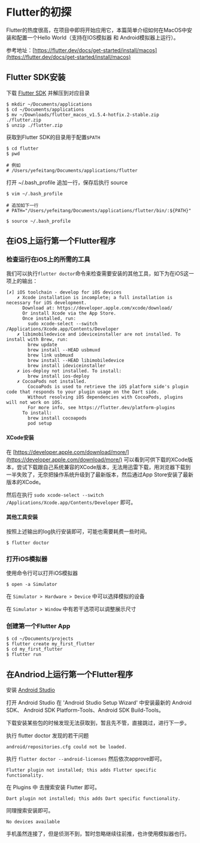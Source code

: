 # Flutter的初探

Flutter的热度很高，在项目中即将开始应用它，本篇简单介绍如何在MacOS中安装和配置一个Hello World（支持在IOS模拟器 和 Android模拟器上运行）。

参考地址：[https://flutter.dev/docs/get-started/install/macos](https://flutter.dev/docs/get-started/install/macos)

## Flutter SDK安装


下载 [Flutter SDK](https://storage.googleapis.com/flutter_infra/releases/stable/macos/flutter_macos_v1.5.4-hotfix.2-stable.zip) 并解压到对应目录

```
$ mkdir ~/Documents/applications
$ cd ~/Documents/applications
$ mv ~/Downloads/flutter_macos_v1.5.4-hotfix.2-stable.zip ./flutter.zip
$ unzip ./flutter.zip

```


获取到Flutter SDK的目录用于配置`$PATH`

```
$ cd flutter
$ pwd  

# 例如 
# /Users/yefeitang/Documents/applications/flutter
```

打开 ~/.bash_profile 追加一行，保存后执行 source


```
$ vim ~/.bash_profile

# 追加如下一行
# PATH="/Users/yefeitang/Documents/applications/flutter/bin/:${PATH}"

$ source ~/.bash_profile

```
## 在iOS上运行第一个Flutter程序

### 检查运行在iOS上的所需的工具

我们可以执行`flutter doctor`命令来检查需要安装的其他工具，如下为在iOS这一项上的输出：

```
[✗] iOS toolchain - develop for iOS devices
    ✗ Xcode installation is incomplete; a full installation is necessary for iOS development.
      Download at: https://developer.apple.com/xcode/download/
      Or install Xcode via the App Store.
      Once installed, run:
        sudo xcode-select --switch /Applications/Xcode.app/Contents/Developer
    ✗ libimobiledevice and ideviceinstaller are not installed. To install with Brew, run:
        brew update
        brew install --HEAD usbmuxd
        brew link usbmuxd
        brew install --HEAD libimobiledevice
        brew install ideviceinstaller
    ✗ ios-deploy not installed. To install:
        brew install ios-deploy
    ✗ CocoaPods not installed.
        CocoaPods is used to retrieve the iOS platform side's plugin code that responds to your plugin usage on the Dart side.
        Without resolving iOS dependencies with CocoaPods, plugins will not work on iOS.
        For more info, see https://flutter.dev/platform-plugins
      To install:
        brew install cocoapods
        pod setup
```

#### XCode安装


在 [https://developer.apple.com/download/more/](https://developer.apple.com/download/more/) 可以看到可供下载的XCode版本，尝试下载跟自己系统兼容的XCode版本，无法用迅雷下载，用浏览器下载到一半失败了，无奈把操作系统升级到了最新版本，然后通过App Store安装了最新版本的XCode。


然后在执行 `sudo xcode-select --switch /Applications/Xcode.app/Contents/Developer` 即可。


####  其他工具安装

按照上述输出的log执行安装即可，可能也需要耗费一些时间。


```
$ flutter doctor
```

### 打开iOS模拟器

使用命令行可以打开iOS模拟器 

```
$ open -a Simulator
```

在 `Simulator > Hardware > Device` 中可以选择模拟的设备

在 	`Simulator > Window` 中有若干选项可以调整展示尺寸

### 创建第一个Flutter App

```
$ cd ~/Documents/projects
$ flutter create my_first_flutter
$ cd my_first_flutter
$ flutter run
```

## 在Andriod上运行第一个Flutter程序






安装 [Android Studio](https://developer.android.com/studio)

打开 Android Studio 在 'Android Studio Setup Wizard' 中安装最新的 Android SDK、
Android SDK Platform-Tools、Android SDK Build-Tools。

下载安装某些包的时候发现无法获取到，暂且先不管，直接跳过，进行下一步。


执行 flutter doctor 发现的若干问题

`android/repositories.cfg could not be loaded.`

执行 `flutter doctor --android-licenses` 然后依次approve即可。

`Flutter plugin not installed; this adds Flutter specific functionality.`

在 Plugins 中 去搜索安装 Flutter 即可。

`Dart plugin not installed; this adds Dart specific functionality.`

同理搜索安装即可。

`No devices available`

手机虽然连接了，但是侦测不到，暂时忽略继续往前推，也许使用模拟器也行。
